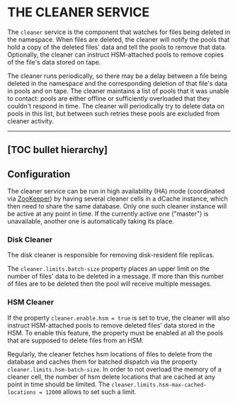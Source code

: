 THE CLEANER SERVICE
==================================

The `cleaner` service is the component that watches for files being deleted in the namespace. When files are deleted, the cleaner will notify the pools that hold a copy of the deleted files' data and tell the pools to remove that data. Optionally, the cleaner can instruct HSM-attached pools to remove copies of the file's data stored on tape.

The cleaner runs periodically, so there may be a delay between a file being deleted in the namespace and the corresponding deletion of that file's data in pools and on tape. The cleaner maintains a list of pools that it was unable to contact: pools are either offline or sufficiently overloaded that
they couldn't respond in time. The cleaner will periodically try to delete data on pools in this list, but between such retries these pools are excluded from cleaner activity.

-----
[TOC bullet hierarchy]
-----

## Configuration

The cleaner service can be run in high availability (HA) mode (coordinated via [ZooKeeper](config-zookeeper.md)) by having several cleaner cells in a dCache instance, which then need to share the same database. Only one such cleaner instance will be active at any point in time. If the currently active one ("master") is unavailable, another one is automatically taking its place.

### Disk Cleaner

The disk cleaner is responsible for removing disk-resident file replicas.

The `cleaner.limits.batch-size` property places an upper limit on the number of files' data to be deleted in a message. If more than this number of files are to be deleted then the pool will receive multiple messages.

### HSM Cleaner

If the property `cleaner.enable.hsm = true` is set to true, the cleaner will also instruct HSM-attached pools to remove deleted files' data stored in the HSM. To enable this feature, the property must be enabled at all the pools that are supposed to delete files from an HSM.

Regularly, the cleaner fetches hsm locations of files to delete from the database and caches them for batched dispatch via the property `cleaner.limits.hsm-batch-size`. In order to not overload the memory of a cleaner cell, the number of hsm delete locations that are cached at any point in time should be limited. The `cleaner.limits.hsm-max-cached-locations = 12000` allows to set such a limit.


